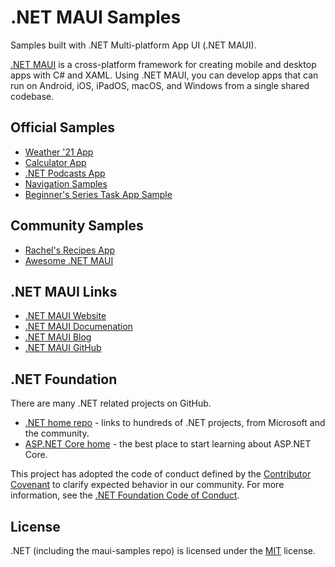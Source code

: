 # .NET MAUI Samples

Samples built with .NET Multi-platform App UI (.NET MAUI).

[.NET MAUI](https://dot.net/maui) is a cross-platform framework for creating mobile and desktop apps with C# and XAML. Using .NET MAUI, you can develop apps that can run on Android, iOS, iPadOS, macOS, and Windows from a single shared codebase.

## Official Samples

* [Weather '21 App](6.0/Apps/WeatherTwentyOne)
* [Calculator App](6.0/Apps/Calculator)
* [.NET Podcasts App](https://github.com/microsoft/dotnet-podcasts)
* [Navigation Samples](6.0/Navigation)
* [Beginner's Series Task App Sample](6.0/Beginners-Series)

## Community Samples

* [Rachel's Recipes App](https://github.com/rachelkang/recipeSearch)
* [Awesome .NET MAUI](https://github.com/jsuarezruiz/awesome-dotnet-maui)

## .NET MAUI Links

* [.NET MAUI Website](https://dot.net/maui)
* [.NET MAUI Documenation](https://docs.microsoft.com/dotnet/maui)
* [.NET MAUI Blog](https://devblogs.microsoft.com/dotnet/category/maui/)
* [.NET MAUI GitHub](https://github.com/dotnet/maui)

## .NET Foundation

There are many .NET related projects on GitHub.

- [.NET home repo](https://github.com/Microsoft/dotnet) - links to hundreds of .NET projects, from Microsoft and the community.
- [ASP.NET Core home](https://docs.microsoft.com/aspnet/core/) - the best place to start learning about ASP.NET Core.

This project has adopted the code of conduct defined by the [Contributor Covenant](http://contributor-covenant.org/) to clarify expected behavior in our community. For more information, see the [.NET Foundation Code of Conduct](http://www.dotnetfoundation.org/code-of-conduct).

## License

.NET (including the maui-samples repo) is licensed under the [MIT](LICENSE) license.
